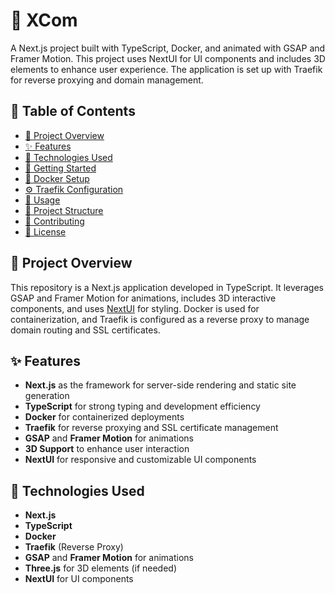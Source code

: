 # 🚀 XCom

A Next.js project built with TypeScript, Docker, and animated with GSAP and Framer Motion. This project uses NextUI for UI components and includes 3D elements to enhance user experience. The application is set up with Traefik for reverse proxying and domain management.

## 📑 Table of Contents
- [📖 Project Overview](#project-overview)
- [✨ Features](#features)
- [🔧 Technologies Used](#technologies-used)
- [🚀 Getting Started](#getting-started)
- [🐳 Docker Setup](#docker-setup)
- [⚙️ Traefik Configuration](#traefik-configuration)
- [📄 Usage](#usage)
- [📁 Project Structure](#project-structure)
- [🤝 Contributing](#contributing)
- [📝 License](#license)

## 📖 Project Overview

This repository is a Next.js application developed in TypeScript. It leverages GSAP and Framer Motion for animations, includes 3D interactive components, and uses [NextUI](https://nextui.org/) for styling. Docker is used for containerization, and Traefik is configured as a reverse proxy to manage domain routing and SSL certificates.

## ✨ Features
- **Next.js** as the framework for server-side rendering and static site generation
- **TypeScript** for strong typing and development efficiency
- **Docker** for containerized deployments
- **Traefik** for reverse proxying and SSL certificate management
- **GSAP** and **Framer Motion** for animations
- **3D Support** to enhance user interaction
- **NextUI** for responsive and customizable UI components

## 🔧 Technologies Used
- **Next.js**
- **TypeScript**
- **Docker**
- **Traefik** (Reverse Proxy)
- **GSAP** and **Framer Motion** for animations
- **Three.js** for 3D elements (if needed)
- **NextUI** for UI components

